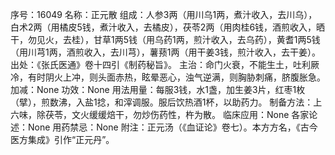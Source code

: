 序号：16049
名称：正元散
组成：人参3两（用川乌1两，煮汁收入，去川乌），白术2两（用橘皮5钱，煮汁收入，去橘皮），茯苓2两（用肉桂6钱，酒煎收入，晒干，勿见火，去桂），甘草1两5钱（用乌药1两，煎汁收入，去乌药），黄耆1两5钱（用川芎1两，酒煎收入，去川芎），薯蓣1两（用干姜3钱，煎汁收入，去干姜）。
出处：《张氏医通》卷十四引《制药秘旨》。
主治：命门火衰，不能生土，吐利厥冷，有时阴火上冲，则头面赤热，眩晕恶心，浊气逆满，则胸胁刺痛，脐腹胀急。
加减：None
功效：None
用法用量：每服3钱，水1盏，加生姜3片，红枣1枚（擘），煎数沸，入盐1捻，和滓调服。服后饮热酒1杯，以助药力。
制备方法：上六味，除茯苓，文火缓缓焙干，勿炒伤药性，杵为散。
临床应用：None
各家论述：None
用药禁忌：None
附注：正元汤（《血证论》卷七）。本方方名，《古今医方集成》引作“正元丹”。
